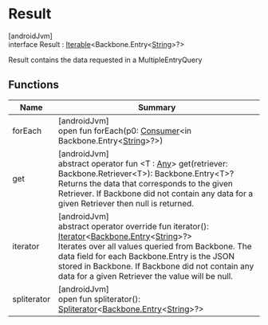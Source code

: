 # Result

[androidJvm]\
interface Result : [Iterable](https://kotlinlang.org/api/latest/jvm/stdlib/kotlin.collections/-iterable/index.html)&lt;Backbone.Entry&lt;[String](https://kotlinlang.org/api/latest/jvm/stdlib/kotlin/-string/index.html)&gt;?&gt;

Result contains the data requested in a MultipleEntryQuery

## Functions

| Name | Summary |
|---|---|
| forEach | [androidJvm]<br>open fun forEach(p0: [Consumer](https://developer.android.com/reference/kotlin/java/util/function/Consumer.html)&lt;in Backbone.Entry&lt;[String](https://kotlinlang.org/api/latest/jvm/stdlib/kotlin/-string/index.html)&gt;?&gt;) |
| get | [androidJvm]<br>abstract operator fun &lt;T : [Any](https://kotlinlang.org/api/latest/jvm/stdlib/kotlin/-any/index.html)&gt; get(retriever: Backbone.Retriever&lt;T&gt;): Backbone.Entry&lt;T&gt;?<br>Returns the data that corresponds to the given Retriever. If Backbone did not contain any data for a given Retriever then null is returned. |
| iterator | [androidJvm]<br>abstract operator override fun iterator(): [Iterator](https://kotlinlang.org/api/latest/jvm/stdlib/kotlin.collections/-iterator/index.html)&lt;[Backbone.Entry](../../-backbone/-entry/index.md)&lt;[String](https://kotlinlang.org/api/latest/jvm/stdlib/kotlin/-string/index.html)&gt;?&gt;<br>Iterates over all values queried from Backbone. The data field for each Backbone.Entry is the JSON stored in Backbone. If Backbone did not contain any data for a given Retriever the value will be null. |
| spliterator | [androidJvm]<br>open fun spliterator(): [Spliterator](https://developer.android.com/reference/kotlin/java/util/Spliterator.html)&lt;[Backbone.Entry](../../-backbone/-entry/index.md)&lt;[String](https://kotlinlang.org/api/latest/jvm/stdlib/kotlin/-string/index.html)&gt;?&gt; |